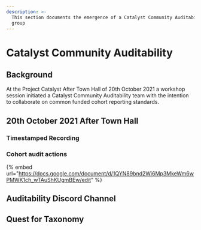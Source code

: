 ```yaml
---
description: >-
  This section documents the emergence of a Catalyst Community Auditability
  group
---
```


# Catalyst Community Auditability

## Background

At the Project Catalyst After Town Hall of 20th October 2021 a workshop session initiated a Catalyst Community Auditability team with the intention to collaborate on common funded cohort reporting standards.

## 20th October 2021 After Town Hall

### Timestamped Recording

### Cohort audit actions

{% embed url="https://docs.google.com/document/d/1QYN89bnd2Wi6Mp3MkeWm6wPMWK1ch_wTAuShKUgmBEw/edit" %}

## &#x20;Auditability Discord Channel



## **Quest for Taxonomy**

